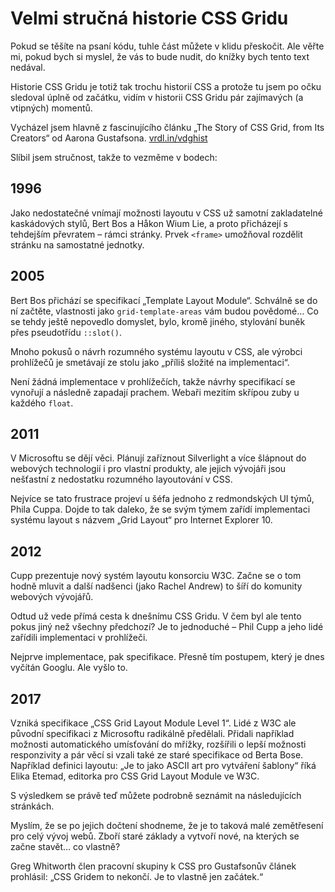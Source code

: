 # Velmi stručná historie CSS Gridu

Pokud se těšíte na psaní kódu, tuhle část můžete v klidu přeskočit. Ale věřte mi, pokud bych si myslel, že vás to bude nudit, do knížky bych tento text nedával.

Historie CSS Gridu je totiž tak trochu historií CSS a protože tu jsem po očku sledoval úplně od začátku, vidím v historii CSS Gridu pár zajímavých (a vtipných) momentů.

Vycházel jsem hlavně z fascinujícího článku „The Story of CSS Grid, from Its Creators“ od Aarona Gustafsona. [vrdl.in/vdghist](https://alistapart.com/article/the-story-of-css-grid-from-its-creators/)

Slíbil jsem stručnost, takže to vezměme v bodech:

## 1996

Jako nedostatečné vnímají možnosti layoutu v CSS už samotní zakladatelné kaskádových stylů, Bert Bos a Håkon Wium Lie, a proto přicházejí s tehdejším převratem – rámci stránky. Prvek `<frame>` umožňoval rozdělit stránku na samostatné jednotky. 

## 2005

Bert Bos přichází se specifikací „Template Layout Module“. Schválně se do ní začtěte, vlastnosti jako `grid-template-areas` vám budou povědomé… Co se tehdy ještě nepovedlo domyslet, bylo, kromě jiného, stylování buněk přes pseudotřídu `::slot()`.

Mnoho pokusů o návrh rozumného systému layoutu v CSS, ale výrobci prohlížečů je smetávají ze stolu jako „příliš složité na implementaci“. 

Není žádná implementace v prohlížečích, takže návrhy specifikací se vynořují a následně zapadají prachem. Webaři mezitím skřípou zuby u každého `float`.

## 2011 

V Microsoftu se dějí věci. Plánují zaříznout Silverlight a více šlápnout do webových technologií i pro vlastní produkty, ale jejich vývojáři jsou nešťastní z nedostatku rozumného layoutování v CSS.

Nejvíce se tato frustrace projeví u šéfa jednoho z redmondských UI týmů, Phila Cuppa. Dojde to tak daleko, že se svým týmem zařídí implementaci systému layout s názvem „Grid Layout“ pro Internet Explorer 10.

## 2012

Cupp prezentuje nový systém layoutu konsorciu W3C. Začne se o tom hodně mluvit a další nadšenci (jako Rachel Andrew) to šíří do komunity webových vývojářů.

Odtud už vede přímá cesta k dnešnímu CSS Gridu. V čem byl ale tento pokus jiný než všechny předchozí? Je to jednoduché – Phil Cupp a jeho lidé zařídili implementaci v prohlížeči.

Nejprve implementace, pak specifikace. Přesně tím postupem, který je dnes vyčítán Googlu. Ale vyšlo to.

## 2017

Vzniká specifikace „CSS Grid Layout Module Level 1“. Lidé z W3C ale původní specifikaci z Microsoftu radikálně předělali. Přidali například možnosti automatického umísťování do mřížky, rozšířili o lepší možnosti responzivity a pár věcí si vzali také ze staré specifikace od Berta Bose. Například definici layoutu: „Je to jako ASCII art pro vytváření šablony“ říká Elika Etemad, editorka pro CSS Grid Layout Module ve W3C.

S výsledkem se právě teď můžete podrobně seznámit na následujících stránkách. 

Myslím, že se po jejich dočtení shodneme, že je to taková malé zemětřesení pro celý vývoj webů. Zboří staré základy a vytvoří nové, na kterých se začne stavět… co vlastně?

Greg Whitworth člen pracovní skupiny k CSS pro Gustafsonův článek prohlásil: „CSS Gridem to nekončí. Je to vlastně jen začátek.“

